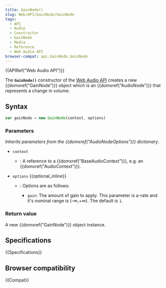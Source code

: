 ```yaml
---
title: GainNode()
slug: Web/API/GainNode/GainNode
tags:
  - API
  - Audio
  - Constructor
  - GainNode
  - Media
  - Reference
  - Web Audio API
browser-compat: api.GainNode.GainNode
---
```

{{APIRef("Web Audio API")}}

The **`GainNode()`** constructor of the [Web Audio API](/en-US/docs/Web/API/Web_Audio_API) creates a new
{{domxref("GainNode")}} object which is an {{domxref("AudioNode")}} that represents a
change in volume.

## Syntax

```js
var gainNode = new GainNode(context, options)
```

### Parameters

_Inherits parameters from the {{domxref("AudioNodeOptions")}} dictionary_.

- `context`
  - : A reference to a {{domxref("BaseAudioContext")}}, e.g. an {{domxref("AudioContext")}}.
- `options` {{optional_inline}}

  - : Options are as follows:

    - `gain`: The amount of gain to apply. This parameter is a-rate
      and it's nominal range is (-∞,+∞). The default is `1`.

### Return value

A new {{domxref("GainNode")}} object instance.

## Specifications

{{Specifications}}

## Browser compatibility

{{Compat}}
